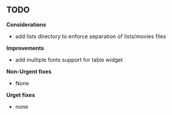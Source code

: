     
## TODO

**Considerations**
* add lists directory to enforce separation of lists/movies files

**Improvements**
* add multiple fonts support for table widget

**Non-Urgent fixes**
* None

**Urget fixes**
* none

